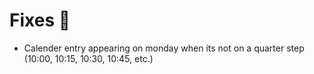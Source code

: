 # Fixes 👀
- Calender entry appearing on monday when its not on a quarter step (10:00, 10:15, 10:30, 10:45, etc.)